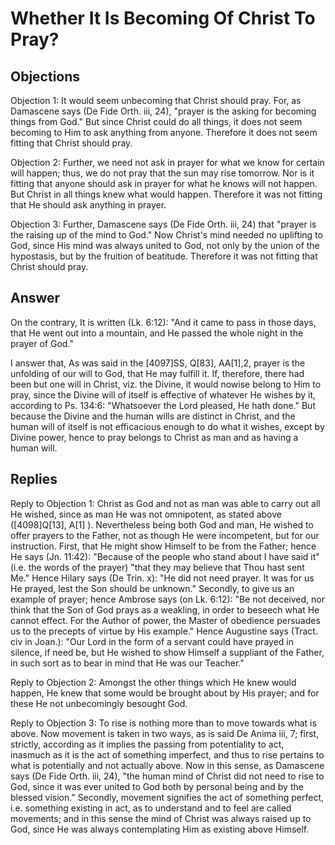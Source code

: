 # Whether It Is Becoming Of Christ To Pray?

## Objections

Objection 1: It would seem unbecoming that Christ should pray. For, as Damascene says (De Fide Orth. iii, 24), "prayer is the asking for becoming things from God." But since Christ could do all things, it does not seem becoming to Him to ask anything from anyone. Therefore it does not seem fitting that Christ should pray.

Objection 2: Further, we need not ask in prayer for what we know for certain will happen; thus, we do not pray that the sun may rise tomorrow. Nor is it fitting that anyone should ask in prayer for what he knows will not happen. But Christ in all things knew what would happen. Therefore it was not fitting that He should ask anything in prayer.

Objection 3: Further, Damascene says (De Fide Orth. iii, 24) that "prayer is the raising up of the mind to God." Now Christ's mind needed no uplifting to God, since His mind was always united to God, not only by the union of the hypostasis, but by the fruition of beatitude. Therefore it was not fitting that Christ should pray.

## Answer

On the contrary, It is written (Lk. 6:12): "And it came to pass in those days, that He went out into a mountain, and He passed the whole night in the prayer of God."

I answer that, As was said in the [4097]SS, Q[83], AA[1],2, prayer is the unfolding of our will to God, that He may fulfill it. If, therefore, there had been but one will in Christ, viz. the Divine, it would nowise belong to Him to pray, since the Divine will of itself is effective of whatever He wishes by it, according to Ps. 134:6: "Whatsoever the Lord pleased, He hath done." But because the Divine and the human wills are distinct in Christ, and the human will of itself is not efficacious enough to do what it wishes, except by Divine power, hence to pray belongs to Christ as man and as having a human will.

## Replies

Reply to Objection 1: Christ as God and not as man was able to carry out all He wished, since as man He was not omnipotent, as stated above ([4098]Q[13], A[1] ). Nevertheless being both God and man, He wished to offer prayers to the Father, not as though He were incompetent, but for our instruction. First, that He might show Himself to be from the Father; hence He says (Jn. 11:42): "Because of the people who stand about I have said it" (i.e. the words of the prayer) "that they may believe that Thou hast sent Me." Hence Hilary says (De Trin. x): "He did not need prayer. It was for us He prayed, lest the Son should be unknown." Secondly, to give us an example of prayer; hence Ambrose says (on Lk. 6:12): "Be not deceived, nor think that the Son of God prays as a weakling, in order to beseech what He cannot effect. For the Author of power, the Master of obedience persuades us to the precepts of virtue by His example." Hence Augustine says (Tract. civ in Joan.): "Our Lord in the form of a servant could have prayed in silence, if need be, but He wished to show Himself a suppliant of the Father, in such sort as to bear in mind that He was our Teacher."

Reply to Objection 2: Amongst the other things which He knew would happen, He knew that some would be brought about by His prayer; and for these He not unbecomingly besought God.

Reply to Objection 3: To rise is nothing more than to move towards what is above. Now movement is taken in two ways, as is said De Anima iii, 7; first, strictly, according as it implies the passing from potentiality to act, inasmuch as it is the act of something imperfect, and thus to rise pertains to what is potentially and not actually above. Now in this sense, as Damascene says (De Fide Orth. iii, 24), "the human mind of Christ did not need to rise to God, since it was ever united to God both by personal being and by the blessed vision." Secondly, movement signifies the act of something perfect, i.e. something existing in act, as to understand and to feel are called movements; and in this sense the mind of Christ was always raised up to God, since He was always contemplating Him as existing above Himself.